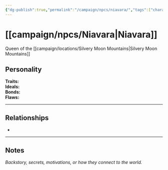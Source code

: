 ```yaml
---
{"dg-publish":true,"permalink":"/campaign/npcs/niavara/","tags":["character","npc"]}
---
```


# [[campaign/npcs/Niavara\|Niavara]]
Queen of the [[campaign/locations/Silvery Moon Mountains\|Silvery Moon Mountains]] 
## Personality
**Traits:**  
**Ideals:**  
**Bonds:**  
**Flaws:**  

---

## Relationships
- 

---

## Notes
*Backstory, secrets, motivations, or how they connect to the world.*